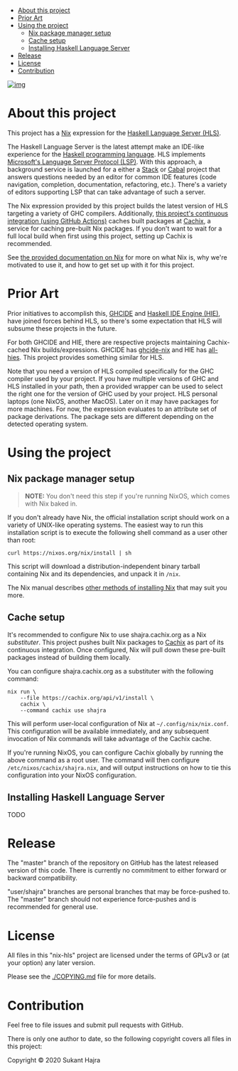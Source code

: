 - [About this project](#sec-1)
- [Prior Art](#sec-2)
- [Using the project](#sec-3)
  - [Nix package manager setup](#sec-3-1)
  - [Cache setup](#sec-3-2)
  - [Installing Haskell Language Server](#sec-3-3)
- [Release](#sec-4)
- [License](#sec-5)
- [Contribution](#sec-6)

[![img](https://github.com/shajra/nix-hls/workflows/CI/badge.svg)](https://github.com/shajra/shajra-nix-packages/actions)

# About this project<a id="sec-1"></a>

This project has a [Nix](https://nixos.org/nix) expression for the [Haskell Language Server (HLS)](https://github.com/haskell/haskell-language-server).

The Haskell Language Server is the latest attempt make an IDE-like experience for the [Haskell programming language](https://www.haskell.org). HLS implements [Microsoft's Language Server Protocol (LSP)](https://microsoft.github.io/language-server-protocol). With this approach, a background service is launched for a either a [Stack](https://docs.haskellstack.org/en/stable/README/) or [Cabal](https://cabal.readthedocs.io/en/latest/) project that answers questions needed by an editor for common IDE features (code navigation, completion, documentation, refactoring, etc.). There's a variety of editors supporting LSP that can take advantage of such a server.

The Nix expression provided by this project builds the latest version of HLS targeting a variety of GHC compilers. Additionally, [this project's continuous integration (using GitHub Actions)](https://github.com/shajra/shajra-nix-packages/actions) caches built packages at [Cachix](https://cachix.org/), a service for caching pre-built Nix packages. If you don't want to wait for a full local build when first using this project, setting up Cachix is recommended.

See [the provided documentation on Nix](doc/nix.md) for more on what Nix is, why we're motivated to use it, and how to get set up with it for this project.

# Prior Art<a id="sec-2"></a>

Prior initiatives to accomplish this, [GHCIDE](https://github.com/haskell/ghcide) and [Haskell IDE Engine (HIE)](https://github.com/haskell/haskell-ide-engine), have joined forces behind HLS, so there's some expectation that HLS will subsume these projects in the future.

For both GHCIDE and HIE, there are respective projects maintaining Cachix-cached Nix builds/expressions. GHCIDE has [ghcide-nix](https://github.com/cachix/ghcide-nix) and HIE has [all-hies](https://github.com/Infinisil/all-hies). This project provides something similar for HLS.

Note that you need a version of HLS compiled specifically for the GHC compiler used by your project. If you have multiple versions of GHC and HLS installed in your path, then a provided wrapper can be used to select the right one for the version of GHC used by your project. HLS personal laptops (one NixOS, another MacOS). Later on it may have packages for more machines. For now, the expression evaluates to an attribute set of package derivations. The package sets are different depending on the detected operating system.

# Using the project<a id="sec-3"></a>

## Nix package manager setup<a id="sec-3-1"></a>

> **<span class="underline">NOTE:</span>** You don't need this step if you're running NixOS, which comes with Nix baked in.

If you don't already have Nix, the official installation script should work on a variety of UNIX-like operating systems. The easiest way to run this installation script is to execute the following shell command as a user other than root:

```shell
curl https://nixos.org/nix/install | sh
```

This script will download a distribution-independent binary tarball containing Nix and its dependencies, and unpack it in `/nix`.

The Nix manual describes [other methods of installing Nix](https://nixos.org/nix/manual/#chap-installation) that may suit you more.

## Cache setup<a id="sec-3-2"></a>

It's recommended to configure Nix to use shajra.cachix.org as a Nix *substituter*. This project pushes built Nix packages to [Cachix](https://cachix.org/) as part of its continuous integration. Once configured, Nix will pull down these pre-built packages instead of building them locally.

You can configure shajra.cachix.org as a substituter with the following command:

```shell
nix run \
    --file https://cachix.org/api/v1/install \
    cachix \
    --command cachix use shajra
```

This will perform user-local configuration of Nix at `~/.config/nix/nix.conf`. This configuration will be available immediately, and any subsequent invocation of Nix commands will take advantage of the Cachix cache.

If you're running NixOS, you can configure Cachix globally by running the above command as a root user. The command will then configure `/etc/nixos/cachix/shajra.nix`, and will output instructions on how to tie this configuration into your NixOS configuration.

## Installing Haskell Language Server<a id="sec-3-3"></a>

TODO

# Release<a id="sec-4"></a>

The "master" branch of the repository on GitHub has the latest released version of this code. There is currently no commitment to either forward or backward compatibility.

"user/shajra" branches are personal branches that may be force-pushed to. The "master" branch should not experience force-pushes and is recommended for general use.

# License<a id="sec-5"></a>

All files in this "nix-hls" project are licensed under the terms of GPLv3 or (at your option) any later version.

Please see the [./COPYING.md](./COPYING.md) file for more details.

# Contribution<a id="sec-6"></a>

Feel free to file issues and submit pull requests with GitHub.

There is only one author to date, so the following copyright covers all files in this project:

Copyright © 2020 Sukant Hajra
